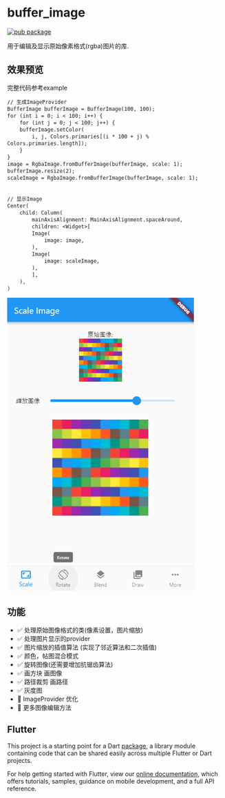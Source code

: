 # buffer_image
[![pub package](https://img.shields.io/pub/v/buffer_image.svg)](https://pub.dartlang.org/packages/buffer_image)

用于编辑及显示原始像素格式(rgba)图片的库.


## 效果预览

完整代码参考example
```
// 生成ImageProvider
BufferImage bufferImage = BufferImage(100, 100);
for (int i = 0; i < 100; i++) {
    for (int j = 0; j < 100; j++) {
    bufferImage.setColor(
        i, j, Colors.primaries[(i * 100 + j) % Colors.primaries.length]);
    }
}
image = RgbaImage.fromBufferImage(bufferImage, scale: 1);
bufferImage.resize(2);
scaleImage = RgbaImage.fromBufferImage(bufferImage, scale: 1);


// 显示Image
Center(
    child: Column(
        mainAxisAlignment: MainAxisAlignment.spaceAround,
        children: <Widget>[
        Image(
            image: image,
        ),
        Image(
            image: scaleImage,
        ),
        ],
    ),
)
```
![预览图](preview/01.png)

## 功能
- ✅ 处理原始图像格式的类(像素设置，图片缩放)
- ✅ 处理图片显示的provider
- ✅ 图片缩放的插值算法 (实现了邻近算法和二次插值)
- ✅ 颜色，帖图混合模式
- ✅ 旋转图像(还需要增加抗锯齿算法)
- ✅ 画方块 画图像
- ✅ 路径裁剪 画路径
- ✅ 灰度图
- 🚧 ImageProvider 优化
- 🚧 更多图像编辑方法

## Flutter

This project is a starting point for a Dart
[package](https://flutter.dev/developing-packages/),
a library module containing code that can be shared easily across
multiple Flutter or Dart projects.

For help getting started with Flutter, view our 
[online documentation](https://flutter.dev/docs), which offers tutorials, 
samples, guidance on mobile development, and a full API reference.
